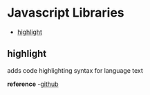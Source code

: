 # Javascript Libraries

- [highlight][highlight]

[highlight]:#highlight
[home]:#javascript-libraries

## highlight 

adds code highlighting syntax for language text

**reference**
-[github](https://github.com/highlightjs/highlight.js)


